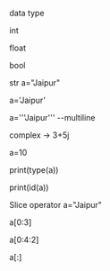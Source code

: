 data type

int

float

bool

str
a="Jaipur"

a='Jaipur'

a='''Jaipur''' --multiline


complex 
-> 3+5j


a=10

print(type(a))

print(id(a))

Slice operator 
a="Jaipur"

a[0:3]

a[0:4:2]

a[:]
